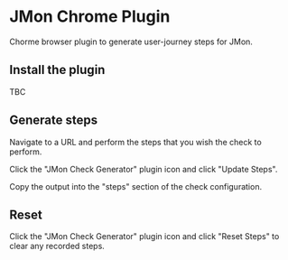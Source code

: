# JMon Chrome Plugin

Chorme browser plugin to generate user-journey steps for JMon.


## Install the plugin

TBC

## Generate steps

Navigate to a URL and perform the steps that you wish the check to perform.

Click the "JMon Check Generator" plugin icon and click "Update Steps".

Copy the output into the "steps" section of the check configuration.

## Reset

Click the "JMon Check Generator" plugin icon and click "Reset Steps" to clear any recorded steps.


